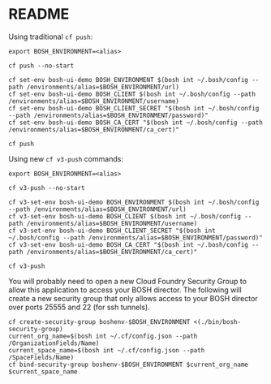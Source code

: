 # README

Using traditional `cf push`:

```
export BOSH_ENVIRONMENT=<alias>

cf push --no-start

cf set-env bosh-ui-demo BOSH_ENVIRONMENT $(bosh int ~/.bosh/config --path /environments/alias=$BOSH_ENVIRONMENT/url)
cf set-env bosh-ui-demo BOSH_CLIENT $(bosh int ~/.bosh/config --path /environments/alias=$BOSH_ENVIRONMENT/username)
cf set-env bosh-ui-demo BOSH_CLIENT_SECRET "$(bosh int ~/.bosh/config --path /environments/alias=$BOSH_ENVIRONMENT/password)"
cf set-env bosh-ui-demo BOSH_CA_CERT "$(bosh int ~/.bosh/config --path /environments/alias=$BOSH_ENVIRONMENT/ca_cert)"

cf push
```

Using new `cf v3-push` commands:

```
export BOSH_ENVIRONMENT=<alias>

cf v3-push --no-start

cf v3-set-env bosh-ui-demo BOSH_ENVIRONMENT $(bosh int ~/.bosh/config --path /environments/alias=$BOSH_ENVIRONMENT/url)
cf v3-set-env bosh-ui-demo BOSH_CLIENT $(bosh int ~/.bosh/config --path /environments/alias=$BOSH_ENVIRONMENT/username)
cf v3-set-env bosh-ui-demo BOSH_CLIENT_SECRET "$(bosh int ~/.bosh/config --path /environments/alias=$BOSH_ENVIRONMENT/password)"
cf v3-set-env bosh-ui-demo BOSH_CA_CERT "$(bosh int ~/.bosh/config --path /environments/alias=$BOSH_ENVIRONMENT/ca_cert)"

cf v3-push
```

You will probably need to open a new Cloud Foundry Security Group to allow this application to access your BOSH director. The following will create a new security group that only allows access to your BOSH director over ports 25555 and 22 (for ssh tunnels).

```
cf create-security-group boshenv-$BOSH_ENVIRONMENT <(./bin/bosh-security-group)
current_org_name=$(bosh int ~/.cf/config.json --path /OrganizationFields/Name)
current_space_name=$(bosh int ~/.cf/config.json --path /SpaceFields/Name)
cf bind-security-group boshenv-$BOSH_ENVIRONMENT $current_org_name $current_space_name
```
